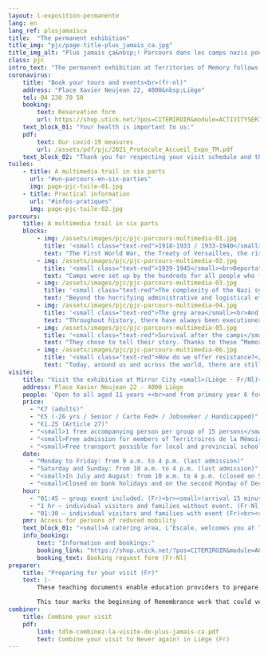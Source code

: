 ```yaml
---
layout: l-exposition-permanente
lang: en
lang_ref: plusjamaisca
title:  "The permanent exhibition"
title_img: "pjc/page-title-plus_jamais_ca.jpg"
title_img_alt: "Plus jamais ça&nbsp;! Parcours dans les camps nazis pour resister aujourd'hui"
class: pjc
intro_text: "The permanent exhibition at Territories of Memory follows the path of those deported to Nazi camps. It was very soon realised that their fate was sealed. Guided by the voice of actor Pierre Arditi and the sound, images and lighting effects, visitors tour spaces that explore one of the darkest episodes of our history: the Second World War, the rise of Nazism, and concentration and extermination camps. The trail continues into testimonies, telling stories of survival after captivity. At the end of this intense and moving tour, each visitor is confronted with current reality and will ask themselves: what can we do and how do we resist today?"
coronavirus:
    title: "Book your tours and events<br>(fr-nl)"
    address: "Place Xavier Neujean 22, 4000&nbsp;Liège"
    tel: 04 230 70 50
    booking:
        text: Reservation form
        url: https://shop.utick.net/?pos=CITEMIROIR&module=ACTIVITYSERIEDETAILS&s=ED2DF76C-35A8-41E4-5F4F-ECB2B782AC19
    text_block_01: "Your health is important to us:"
    pdf:
        text: Our covid-19 measures
        url: /assets/pdf/pjc/2021_Protocole_Accueil_Expo_TM.pdf
    text_block_02: "Thank you for respecting your visit schedule and these new measures for the smooth running of the visits."
tuiles:
    - title: A multimedia trail in six parts 
      url: "#un-parcours-en-six-parties"
      img: page-pjc-tuile-01.jpg
    - title: Practical information
      url: "#infos-pratiques"
      img: page-pjc-tuile-02.jpg
parcours:
    title: A multimedia trail in six parts
    blocks:
        - img: /assets/images/pjc/pjc-parcours-multimedia-01.jpg
          title: '<small class="text-red">1918-1933 / 1933-1940</small><br>The Second World War is under way'
          text: "The First World War, the Treaty of Versailles, the rise of Nazism, the situation in Germany, Mein Kampf, repression and anti-Jews laws, the Hitler Youth, State euthanasia."
        - img: /assets/images/pjc/pjc-parcours-multimedia-02.jpg
          title: '<small class="text-red">1939-1945</small><br>Deportation, concentration camps and extermination centres. One and the same purpose: death!'
          text: "Camps were set up by the hundreds for all people who failed to meet the Nazi “criteria”. Ten million victims were deported because of their ideas, their commitment, their belonging to a particular community, their beliefs or their way of life."
        - img: /assets/images/pjc/pjc-parcours-multimedia-03.jpg
          title: '<small class="text-red">The complexity of the Nazi system</small><br>How was all of that possible?'
          text: "Beyond the horrifying administrative and logistical efficiency, a blind bureaucracy and the obsession with subjugating and exterminating, the question remains open: who was responsible?"
        - img: /assets/images/pjc/pjc-parcours-multimedia-04.jpg
          title: '<small class="text-red">The grey area</small><br>And what about me?'
          text: "Throughout history, there have always been executioners and victims, witnesses and people offering resistance... all of them human beings. Nevertheless, these concepts are not set in stone: they intermingle and evolve in a nuanced way. This section asks the visitor this question: what are the leveraging factors that lead us, as citizens, to resist what outrages us?"
        - img: /assets/images/pjc/pjc-parcours-multimedia-05.jpg
          title: '<small class="text-red">Survival after the camps</small><br>And the testimonies!'
          text: "They chose to tell their story. Thanks to these “Memory Traffickers”, we grasp the full importance of remembrance work."
        - img: /assets/images/pjc/pjc-parcours-multimedia-06.jpg
          title: '<small class="text-red">How do we offer resistance?</small><br>Decode the mechanisms that lead to fear, hate and exclusion.'
          text: "Today, around us and across the world, there are still far too many unacceptable circumstances. And you – are you simply going to look on? Or will you be the opposite, an activist able to see the injustices and denounce the dangers that put our freedoms at risk?"
visite:
    title: "Visit the exhibition at Mirror City <small>(Liège - Fr/Nl)</small>"
    address: Place Xavier Neujean 22 - 4000 Liège
    people: 'Open to all aged 11 years +<br>and from primary year 6 for school groups<br><small>(Exhibition capacity: 11-15 years [25 pers.] 15 years + [20 pers.])</small>'
    price:
      - "€7 (adults)"
      - "€5 (-26 yrs / Senior / Carte Fed+ / Jobseeker / Handicapped)"
      - "€1.25 (Article 27)"
      - "<small>1 free accompanying person per group of 15 persons</small>"
      - "<small>Free admission for members of Territroires de la Mémoire asbl, Région wallonne card holders, Carte Prof, Educpass or Leraren Kaart and on the 1st Sunday of each month.</small>"
      - "<small>Free transport possible for local and provincial schools and institutions belonging to the Territoires de Mémoire network. Please contact us.</small>"
    date:
      - "Monday to Friday: from 9 a.m. to 4 p.m. (last admission)"
      - "Saturday and Sunday: from 10 a.m. to 4 p.m. (last admission)"
      - "<small>In July and August: from 10 a.m. to 4 p.m. (closed on Sundays)</small>"
      - "<small>Closed on bank holidays and on the second Monday of December as well as on the 27/09, 24/12 and 31/12</small>"
    hour:
      - "01:45 – group event included. (Fr)<br><small>(arrival 15 minutes in advance, booking mandatory)</small>"
      - "1 hr – individual visitors and families without event. (Fr-Nl)<br><small>(booking advised, especially during term time)</small>"
      - "01:30 – individual visitors and families with event (Fr)<br><small>(mandatory booking, subject to available time slots)</small>"
    pmr: Access for persons of reduced mobility
    text_block_01: "<small>A catering area, L’Escale, welcomes you at lunchtime. Your groups will also be given a waiting area. Details: +32 (0)4 230 70 62</small>"
    info_booking:
        text: "Information and bookings:"
        booking_link: "https://shop.utick.net/?pos=CITEMIROIR&module=ACTIVITYSERIEDETAILS&s=ED2DF76C-35A8-41E4-5F4F-ECB2B782AC19"
        booking_text: Booking request form (Fr-Nl)
preparer:
    title: "Preparing for your visit (Fr)"
    text: |- 
        These teaching documents enable education providers to prepare for a visit to Territories of Memory by approaching the elements that are vital for understanding the exhibition “Never again! A journey through the Nazi camps to consider resistance today.”

        This tour marks the beginning of Remembrance work that could very well continue... To that end, further resources are available, for instance via the [George Orwell Library](/bibliotheque-et-librairie) or the [Stéphane Hessel bookshop](/bibliotheque-et-librairie).
combiner:
    title: Combine your visit
    pdf:
        link: tdlm-combinez-la-visite-de-plus-jamais-ca.pdf
        text: Combine your visit to Never again! in Liège (Fr)
---
```

